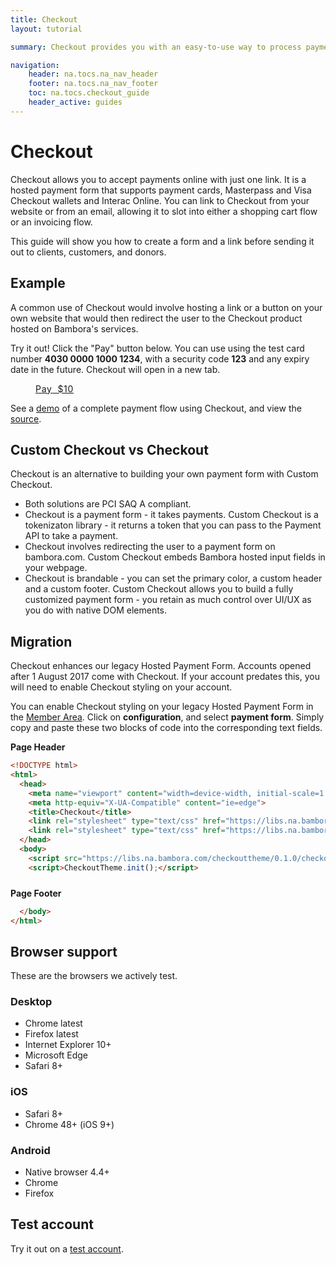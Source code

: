 ```yaml
---
title: Checkout
layout: tutorial

summary: Checkout provides you with an easy-to-use way to process payments on your site.

navigation:
    header: na.tocs.na_nav_header
    footer: na.tocs.na_nav_footer
    toc: na.tocs.checkout_guide
    header_active: guides
---
```


# Checkout

Checkout allows you to accept payments online with just one link. It is a hosted payment form that supports payment cards, Masterpass and Visa Checkout wallets and Interac Online. You can link to Checkout from your website or from an email, allowing it to slot into either a shopping cart flow or an invoicing flow.

This guide will show you how to create a form and a link before sending it out to clients, customers, and donors.

## Example
A common use of Checkout would involve hosting a link or a button on your own website that would then redirect the user to the Checkout product hosted on Bambora's services.

Try it out! Click the "Pay" button below. You can use using the test card number **4030 0000 1000 1234**, with a security code **123** and any expiry date in the future. Checkout will open in a new tab.

<a href="https://web.na.bambora.com/scripts/payment/payment.asp?merchant_id=300204468&trnAmount=10.00&hashValue=198b1de5fae8e1671bdf720cbbf292e15671dfaa" class="btn btn-small"
target="\_blank" style="word-spacing: .3em; letter-spacing: .05em;
        padding-left:40px; padding-right:40px;">Pay $10</a>

See a [demo](https://demo.na.bambora.com/checkout.html) of a complete payment flow using Checkout, and view the [source](https://github.com/bambora/na-payment-apis-demo).

## Custom Checkout vs Checkout

Checkout is an alternative to building your own payment form with Custom Checkout.

* Both solutions are PCI SAQ A compliant.
* Checkout is a payment form - it takes payments. Custom Checkout is a tokenizaton library - it returns a token that you can pass to the Payment API to take a payment.
* Checkout involves redirecting the user to a payment form on bambora.com. Custom Checkout embeds Bambora hosted input fields in your webpage.
* Checkout is brandable - you can set the primary color, a custom header and a custom footer. Custom Checkout allows you to build a fully customized payment form - you retain as much control over UI/UX as you do with native DOM elements.

## Migration

Checkout enhances our legacy Hosted Payment Form. Accounts opened after 1 August 2017 come with Checkout. If your account predates this, you will need to enable Checkout styling on your account.

You can enable Checkout styling on your legacy Hosted Payment Form in the [Member Area](https://web.na.bambora.com). Click on **configuration**, and select **payment form**. Simply copy and paste these two blocks of code into the corresponding text fields.

**Page Header**

```html
<!DOCTYPE html>
<html>
  <head>
    <meta name="viewport" content="width=device-width, initial-scale=1.0">
    <meta http-equiv="X-UA-Compatible" content="ie=edge">
    <title>Checkout</title>
    <link rel="stylesheet" type="text/css" href="https://libs.na.bambora.com/checkouttheme/0.1.0/ui.bambora/ui.bambora.1.1.0.css">
    <link rel="stylesheet" type="text/css" href="https://libs.na.bambora.com/checkouttheme/0.1.0/style.css">
  </head>
  <body>
    <script src="https://libs.na.bambora.com/checkouttheme/0.1.0/checkouttheme.min.js"></script>
    <script>CheckoutTheme.init();</script>
```
<div style="margin-bottom:24px;"></div>

**Page Footer**

```html
  </body>
</html>
```
<div style="margin-bottom:24px;"></div>

## Browser support

These are the browsers we actively test.

### Desktop
* Chrome latest
* Firefox latest
* Internet Explorer 10+
* Microsoft Edge
* Safari 8+

### iOS
* Safari 8+
* Chrome 48+ (iOS 9+)

### Android
* Native browser 4.4+
* Chrome
* Firefox


## Test account

Try it out on a [test account](https://dev.na.bambora.com/docs/forms/create_test_merchant_account).
